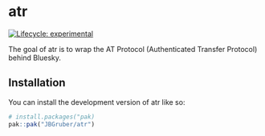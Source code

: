 
<!-- README.md is generated from README.Rmd. Please edit that file -->

# atr

<!-- badges: start -->

[![Lifecycle:
experimental](https://img.shields.io/badge/lifecycle-experimental-orange.svg)](https://lifecycle.r-lib.org/articles/stages.html#experimental)
<!-- badges: end -->

The goal of atr is to wrap the AT Protocol (Authenticated Transfer
Protocol) behind Bluesky.

## Installation

You can install the development version of atr like so:

``` r
# install.packages("pak)
pak::pak("JBGruber/atr")
```
